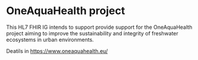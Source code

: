 # OneAquaHealth project
This HL7 FHIR IG intends to support provide support for the OneAquaHealth project aiming to improve the sustainability and integrity of freshwater ecosystems in urban environments.

Deatils in https://www.oneaquahealth.eu/
